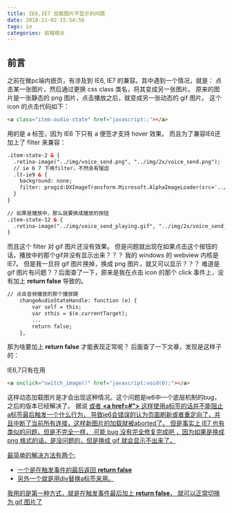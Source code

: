 ```yaml
---
title: IE6,IE7 加载图片不显示的问题
date: 2018-11-02 15:54:56
tags: ie
categories: 前端相关
---
```

## 前言
之前在做pc端内嵌页，有涉及到 IE6, IE7 的兼容。其中遇到一个情况，就是： 点击某一张图片，然后通过更换 css class 类名，将其变成另一张图片。
原来的图片是一张静态的 png 图片，点击播放之后，就变成另一张动态的 gif 图片。 这个 icon 的点击代码如下：
```html
<a class="item-audio-state" href="javascript:;"></a>
```
用的是 a 标签，因为 IE6 下只有 a 便签才支持 hover 效果。 而且为了兼容IE6还加上了 filter 来兼容：
<!--more-->
```html
.item-state-2 & {
  .retina-image("../img/voice_send.png", "../img/2x/voice_send.png");
  // ie 6 7 下用filter，不然会有锯齿
  .lt-ie9 & {
    background: none;
    filter: progid:DXImageTransform.Microsoft.AlphaImageLoader(src='../../img/voice_send.png');
  }
}
    
// 如果是播放中，那么就要换成播放的按钮
.item-state-12 & {
  .retina-image("../img/voice_send_playing.gif", "../img/2x/voice_send_playing.gif");
}
```
而且这个 filter 对 gif 图片还没有效果。 但是问题就出现在如果点击这个按钮的话，播放中的那个gif并没有显示出来？？？ 我的 windows 的 webview 内核是 IE7。
但是我一旦将 gif 图片换掉，换成 png 图片，就又可以显示？？？ 难道是 gif 图片有问题？？后面查了一下，原来是我在点击 icon 的那个 click 事件上，没有加上 **return false** 导致的。
```html
// 点击音频播放的那个播放键
    changeAudioStateHandle: function (e) {
        var self = this;
        var sthis = $(e.currentTarget);
        ...
        return false;
    },
```
那为啥要加上 **return false** 才能表现正常呢？ 后面查了一下文章，发现是这样子的：

IE6,7只有在用
```html
<a onclick="switch_image()" href="javascript:void(0);"></a>
```
这样动态加载图片是才会出现这种情况。这个问题是ie6中一个底层机制的bug，之后的版本已经解决了。 据说 **<a href="javascript:void(0)">** 或者 **<a href=#">** 这样使用a标签的话并不能阻止a标签最后触发一个什么行为， 导致ie6会错误的认为页面刷新或者重定向了，并且中断了当前所有连接，这样新图片的加载就被aborted了。
但是事实上 IE7 也有类似的问题，但是不完全一样， 可能 bug 没有完全修复完成吧 ，因为如果是换成 png 格式的话，是没问题的，但是换成 gif 就会显示不出来了。

最简单的解决方法有两个:
- 一个是在触发事件的最后返回 **return false**
- 另外一个就是用div替换a标签来用。 

我用的是第一种方式，就是在触发事件最后加上 **return false**， 就可以正常切换为 gif 图片了


